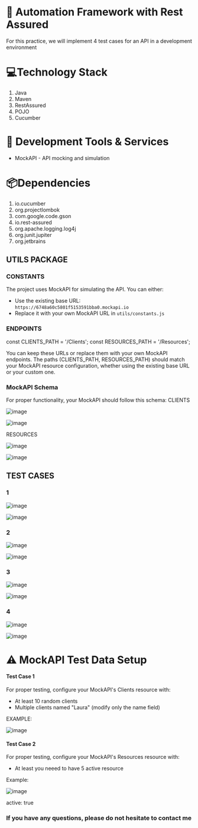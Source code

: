 # 🚀 Automation Framework with Rest Assured

For this practice, we will implement 4 test cases for an API in a development environment

# 💻Technology Stack

1. Java
2. Maven
3. RestAssured
4. POJO
5. Cucumber

# 🧰 Development Tools & Services
- MockAPI - API mocking and simulation


# 📦Dependencies

1. io.cucumber
2. org.projectlombok
3. com.google.code.gson
4. io.rest-assured
5. org.apache.logging.log4j
6. org.junit.jupiter
7. org.jetbrains

## UTILS PACKAGE
### CONSTANTS

The project uses MockAPI for simulating the API. You can either:
- Use the existing base URL: `https://6748a60c5801f5153591bba0.mockapi.io`
- Replace it with your own MockAPI URL in `utils/constants.js`

### ENDPOINTS
const CLIENTS_PATH = '/Clients';
const RESOURCES_PATH = '/Resources';

You can keep these URLs or replace them with your own MockAPI endpoints. The paths (CLIENTS_PATH, RESOURCES_PATH) should match your MockAPI resource configuration, whether using the existing base URL or your custom one.

### MockAPI Schema
For proper functionality, your MockAPI should follow this schema:
CLIENTS

![image](https://github.com/user-attachments/assets/2638c23d-8643-43e3-b30a-5c39fb01b9fe)

![image](https://github.com/user-attachments/assets/0b2b2547-e7ec-4cff-a73c-ffa38a44d225)

RESOURCES

![image](https://github.com/user-attachments/assets/dfb73c1e-5134-4cef-8900-b70b8985f8db)

![image](https://github.com/user-attachments/assets/8a8c6e64-4ffc-4ba8-a9fa-4fea26e2f749)

## TEST CASES

### 1

![image](https://github.com/user-attachments/assets/93e39c7a-5f9f-4e74-9f9b-4db5b991fbe0)

![image](https://github.com/user-attachments/assets/5d2c6b78-d0b9-453d-ad86-54e67d4435d6)

### 2

![image](https://github.com/user-attachments/assets/97118041-67fc-48da-a828-1f4ec3accec2)

![image](https://github.com/user-attachments/assets/767f8cbc-16c3-4c25-95e9-a6fc7f0f270e)

### 3

![image](https://github.com/user-attachments/assets/e02c2326-0197-43c1-9fef-4b04426430d1)

![image](https://github.com/user-attachments/assets/61ebfe92-d040-4744-9216-d0da1ee4cfd0)

### 4

![image](https://github.com/user-attachments/assets/a2145a22-1228-41eb-aa75-0d706505befc)

![image](https://github.com/user-attachments/assets/61a36846-c1c2-4b1b-8240-e4e0e794053a)

# ⚠️ MockAPI Test Data Setup

#### Test Case 1
For proper testing, configure your MockAPI's Clients resource with:
- At least 10 random clients 
- Multiple clients named "Laura" (modify only the name field)

EXAMPLE: 

![image](https://github.com/user-attachments/assets/0fe4eb84-2688-4905-8333-6a04474dda92)

#### Test Case 2 
For proper testing, configure your MockAPI's Resources resource with:

- At least you neeed to have 5 active resource
  
Example:

![image](https://github.com/user-attachments/assets/6d80876e-5a82-4ae9-b2ba-c9da2d61e9ea)

active: true



### If you have any questions, please do not hesitate to contact me





















